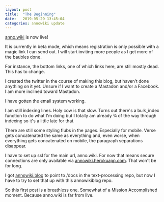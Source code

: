 ```yaml
---
layout: post
title:  "The Beginning"
date:   2019-05-29 13:45:04
categories: annowiki update
---
```


[anno.wiki][0] is now live!

It is currently in beta mode, which means registration is only possible with a
magic link I can send out. I will start inviting more people as I get more of
the baubles done.

For instance, the bottom links, one of which links here, are still mostly dead.
This has to change.

I created the twitter in the course of making this blog, but haven't done
anything on it yet. Unsure if I want to create a Mastadon and/or a Facebook. I
am more inclined toward Mastadon.

I have gotten the email system working.

I am still indexing lines. Holy cow is that slow. Turns out there's a bulk_index
function to do what I'm doing but I totally am already &frac34; of the way
through indexing so it's a little late for that.

There are still some styling flubs in the pages. Especially for mobile. Verse
gets concatenated the same as everything and, even worse, when everything gets
concatenated on mobile, the paragraph separations disappear.

I have to set up ssl for the main url, anno.wiki. For now that means secure
connections are only available via [annowiki.herokuapp.com][1]. That won't be for
long.

I got [annowiki.blog][2] to point to /docs in the text-processing repo, but now
I have to try to set that up with this annowikiblog repo.

So this first post is a breathless one. Somewhat of a Mission Accomplished
moment. Because anno.wiki is far from live.

[0]: http://anno.wiki
[1]: https://annowiki.herokuapp.com
[2]: http://annowiki.blog
